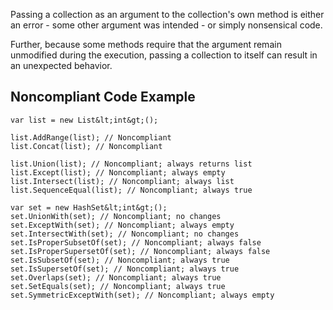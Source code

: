 
Passing a collection as an argument to the collection's own method is either an error - some other argument was intended - or simply nonsensical code.

Further, because some methods require that the argument remain unmodified during the execution, passing a collection to itself can result in an unexpected behavior.

## Noncompliant Code Example


    var list = new List&lt;int&gt;();
    
    list.AddRange(list); // Noncompliant
    list.Concat(list); // Noncompliant
    
    list.Union(list); // Noncompliant; always returns list
    list.Except(list); // Noncompliant; always empty
    list.Intersect(list); // Noncompliant; always list
    list.SequenceEqual(list); // Noncompliant; always true
    
    var set = new HashSet&lt;int&gt;();
    set.UnionWith(set); // Noncompliant; no changes
    set.ExceptWith(set); // Noncompliant; always empty
    set.IntersectWith(set); // Noncompliant; no changes
    set.IsProperSubsetOf(set); // Noncompliant; always false
    set.IsProperSupersetOf(set); // Noncompliant; always false
    set.IsSubsetOf(set); // Noncompliant; always true
    set.IsSupersetOf(set); // Noncompliant; always true
    set.Overlaps(set); // Noncompliant; always true
    set.SetEquals(set); // Noncompliant; always true
    set.SymmetricExceptWith(set); // Noncompliant; always empty

